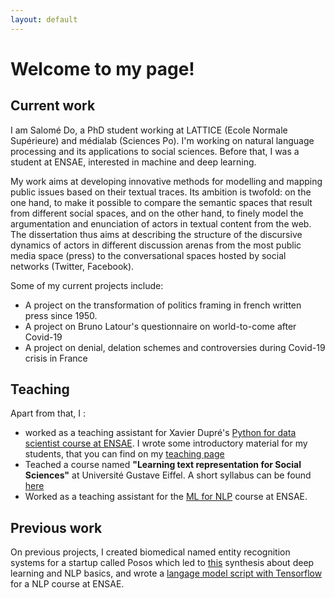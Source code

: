 ```yaml
---
layout: default
---
```


# Welcome to my page!



## Current work
I am Salomé Do, a PhD student working at LATTICE (Ecole Normale Supérieure) and médialab (Sciences Po). I'm working on natural language processing and its applications to social sciences. Before that, I was a student at ENSAE, interested in machine and deep learning. 

My work aims at developing innovative methods for modelling and mapping public issues based on their textual traces. Its ambition is twofold: on the one hand, to make it possible to compare the semantic spaces that result from different social spaces, and on the other hand, to finely model the argumentation and enunciation of actors in textual content from the web. The dissertation thus aims at describing the structure of the discursive dynamics of actors in different discussion arenas from the most public media space (press) to the conversational spaces hosted by social networks (Twitter, Facebook). 

Some of my current projects include:

- A project on the transformation of politics framing in french written press since 1950.
- A project on Bruno Latour's questionnaire on world-to-come after Covid-19
- A project on denial, delation schemes and controversies during Covid-19 crisis in France

 
## Teaching

 
 Apart from that, I :
 - worked as a teaching assistant for Xavier Dupré's [Python for data scientist course at ENSAE](http://www.xavierdupre.fr/app/ensae_teaching_cs/helpsphinx/td_2a.html). I wrote some introductory material for my students, that you can find on my [teaching page](./teaching/teachings.md)
 - Teached a course named  **"Learning text representation for Social Sciences"** at Université Gustave Eiffel. A short syllabus can be found [here](/data/teaching_stuff/syllabus.pdf)
 - Worked as a teaching assistant for the [ML for NLP](https://nlp-ensae.github.io/) course at ENSAE.

 

 
## Previous work


On previous projects, I created biomedical named entity recognition systems for a startup called Posos which led to [this](https://github.com/sally14/NLPBasics/blob/master/Report/report.pdf) synthesis about deep learning and NLP basics, and wrote a [langage model script with Tensorflow](https://github.com/sally14/language-model-ENSAE) for a NLP course at ENSAE.
 
 
